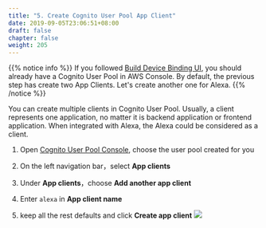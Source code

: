 ```yaml
---
title: "5. Create Cognito User Pool App Client"
date: 2019-09-05T23:06:51+08:00
draft: false
chapter: false
weight: 205
---
```


{{% notice info %}}
If you followed [Build Device Binding UI](/smart-home/1.build-device-ui/), you should already have 
a Cognito User Pool in AWS Console. By default, the previous step has create two App Clients. 
Let's create another one for Alexa.
{{% /notice %}}

You can create multiple clients in Cognito User Pool. Usually, a client represents one application, 
no matter it is backend application or frontend application. When integrated with Alexa, the Alexa 
could be considered as a client.

1. Open [Cognito User Pool Console](https://console.aws.amazon.com/cognito/users/?region=us-east-1), choose the user
pool created for you

1. On the left navigation bar，select **App clients**

1. Under **App clients**，choose **Add another app client**

1. Enter `alexa` in **App client name** 

1. keep all the rest defaults and click **Create app client**
![](/images/smart-home/create-cup-client.png)


